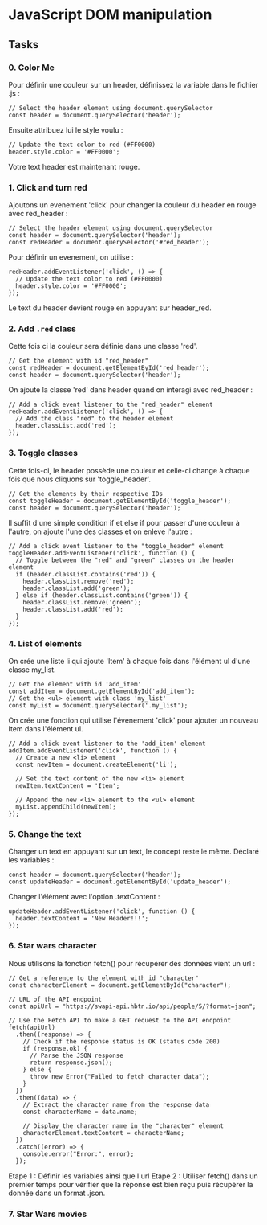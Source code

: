 # JavaScript DOM manipulation

## Tasks

### 0. Color Me <br>
Pour définir une couleur sur un header, définissez la variable dans le fichier .js :
```
// Select the header element using document.querySelector
const header = document.querySelector('header');
```
Ensuite attribuez lui le style voulu :
```
// Update the text color to red (#FF0000)
header.style.color = '#FF0000';
```
Votre text header est maintenant rouge.

### 1. Click and turn red<br>
Ajoutons un evenement 'click' pour changer la couleur du header en rouge avec red_header :
```
// Select the header element using document.querySelector
const header = document.querySelector('header');
const redHeader = document.querySelector('#red_header');
```
Pour définir un evenement, on utilise :
```
redHeader.addEventListener('click', () => {
  // Update the text color to red (#FF0000)
  header.style.color = '#FF0000';
});
```
Le text du header devient rouge en appuyant sur header_red.

### 2. Add `.red` class<br>
Cette fois ci la couleur sera définie dans une classe 'red'.
```
// Get the element with id "red_header"
const redHeader = document.getElementById('red_header');
const header = document.querySelector('header');
```
On ajoute la classe 'red' dans header quand on interagi avec red_header :
```
// Add a click event listener to the "red_header" element
redHeader.addEventListener('click', () => {
  // Add the class "red" to the header element
  header.classList.add('red');
});
```

### 3. Toggle classes<br>
Cette fois-ci, le header possède une couleur et celle-ci change à chaque fois que nous cliquons sur 'toggle_header'.
```
// Get the elements by their respective IDs
const toggleHeader = document.getElementById('toggle_header');
const header = document.querySelector('header');
```
Il suffit d'une simple condition if et else if pour passer d'une couleur à l'autre, on ajoute l'une des classes et on enleve l'autre :
```
// Add a click event listener to the "toggle_header" element
toggleHeader.addEventListener('click', function () {
  // Toggle between the "red" and "green" classes on the header element
  if (header.classList.contains('red')) {
    header.classList.remove('red');
    header.classList.add('green');
  } else if (header.classList.contains('green')) {
    header.classList.remove('green');
    header.classList.add('red');
  }
});
```

### 4. List of elements<br>
On crée une liste li qui ajoute 'Item' à chaque fois dans l'élément ul d'une classe my_list.
```
// Get the element with id 'add_item'
const addItem = document.getElementById('add_item');
// Get the <ul> element with class 'my_list'
const myList = document.querySelector('.my_list');
```
On crée une fonction qui utilise l'évenement 'click' pour ajouter un nouveau Item dans l'élément ul.
```
// Add a click event listener to the 'add_item' element
addItem.addEventListener('click', function () {
  // Create a new <li> element
  const newItem = document.createElement('li');

  // Set the text content of the new <li> element
  newItem.textContent = 'Item';

  // Append the new <li> element to the <ul> element
  myList.appendChild(newItem);
});

```

### 5. Change the text<br>
Changer un text en appuyant sur un text, le concept reste le même. Déclaré les variables :
```
const header = document.querySelector('header');
const updateHeader = document.getElementById('update_header');
```
Changer l'élément avec l'option .textContent :
```
updateHeader.addEventListener('click', function () {
  header.textContent = 'New Header!!!';
});
```

### 6. Star wars character<br>
Nous utilisons la fonction fetch() pour récupérer des données vient un url :
```
// Get a reference to the element with id "character"
const characterElement = document.getElementById("character");

// URL of the API endpoint
const apiUrl = "https://swapi-api.hbtn.io/api/people/5/?format=json";

// Use the Fetch API to make a GET request to the API endpoint
fetch(apiUrl)
  .then((response) => {
    // Check if the response status is OK (status code 200)
    if (response.ok) {
      // Parse the JSON response
      return response.json();
    } else {
      throw new Error("Failed to fetch character data");
    }
  })
  .then((data) => {
    // Extract the character name from the response data
    const characterName = data.name;

    // Display the character name in the "character" element
    characterElement.textContent = characterName;
  })
  .catch((error) => {
    console.error("Error:", error);
  });
```
Etape 1 : Définir les variables ainsi que l'url
Etape 2 : Utiliser fetch() dans un premier temps pour vérifier que la réponse est bien reçu puis récupérer la donnée dans un format .json.

### 7. Star Wars movies
